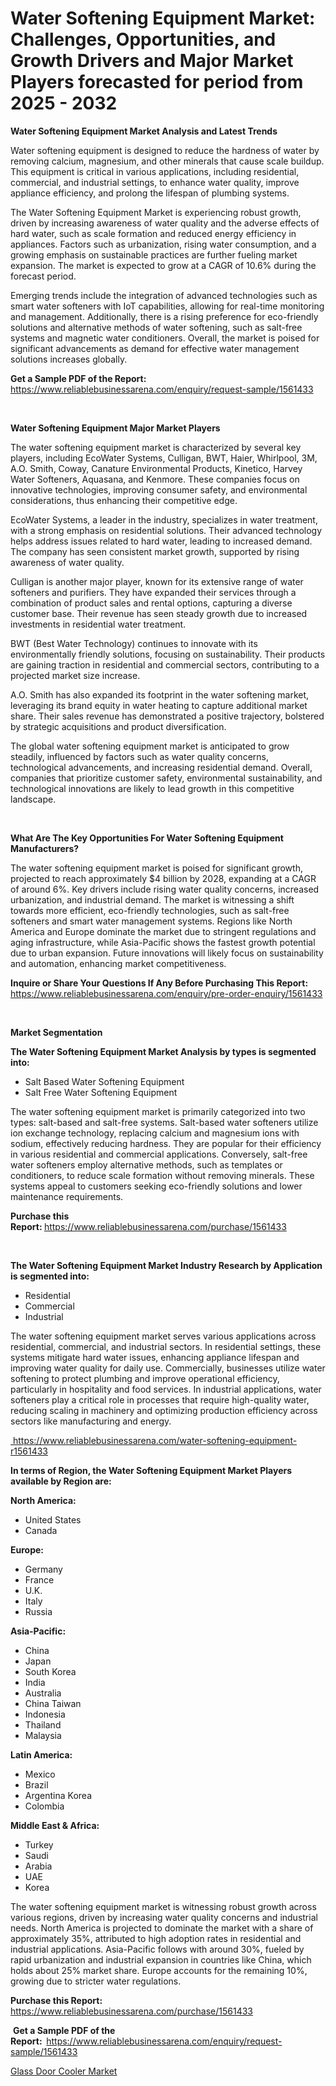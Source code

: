 <p><h1>Water Softening Equipment Market: Challenges, Opportunities, and Growth Drivers and Major Market Players forecasted for period from 2025 - 2032</h1></p><p><strong>Water Softening Equipment Market Analysis and Latest Trends</strong></p>
<p><p>Water softening equipment is designed to reduce the hardness of water by removing calcium, magnesium, and other minerals that cause scale buildup. This equipment is critical in various applications, including residential, commercial, and industrial settings, to enhance water quality, improve appliance efficiency, and prolong the lifespan of plumbing systems. </p><p>The Water Softening Equipment Market is experiencing robust growth, driven by increasing awareness of water quality and the adverse effects of hard water, such as scale formation and reduced energy efficiency in appliances. Factors such as urbanization, rising water consumption, and a growing emphasis on sustainable practices are further fueling market expansion. The market is expected to grow at a CAGR of 10.6% during the forecast period. </p><p>Emerging trends include the integration of advanced technologies such as smart water softeners with IoT capabilities, allowing for real-time monitoring and management. Additionally, there is a rising preference for eco-friendly solutions and alternative methods of water softening, such as salt-free systems and magnetic water conditioners. Overall, the market is poised for significant advancements as demand for effective water management solutions increases globally.</p></p>
<p><strong>Get a Sample PDF of the Report:&nbsp;</strong> <a href="https://www.reliablebusinessarena.com/enquiry/request-sample/1561433?utm_campaign=1789&utm_medium=2&utm_source=Github&utm_content=ia&utm_term=16022025&utm_id=water-softening-equipment">https://www.reliablebusinessarena.com/enquiry/request-sample/1561433</a></p>
<p>&nbsp;</p>
<p><strong>Water Softening Equipment Major Market Players</strong></p>
<p><p>The water softening equipment market is characterized by several key players, including EcoWater Systems, Culligan, BWT, Haier, Whirlpool, 3M, A.O. Smith, Coway, Canature Environmental Products, Kinetico, Harvey Water Softeners, Aquasana, and Kenmore. These companies focus on innovative technologies, improving consumer safety, and environmental considerations, thus enhancing their competitive edge.</p><p>EcoWater Systems, a leader in the industry, specializes in water treatment, with a strong emphasis on residential solutions. Their advanced technology helps address issues related to hard water, leading to increased demand. The company has seen consistent market growth, supported by rising awareness of water quality.</p><p>Culligan is another major player, known for its extensive range of water softeners and purifiers. They have expanded their services through a combination of product sales and rental options, capturing a diverse customer base. Their revenue has seen steady growth due to increased investments in residential water treatment.</p><p>BWT (Best Water Technology) continues to innovate with its environmentally friendly solutions, focusing on sustainability. Their products are gaining traction in residential and commercial sectors, contributing to a projected market size increase.</p><p>A.O. Smith has also expanded its footprint in the water softening market, leveraging its brand equity in water heating to capture additional market share. Their sales revenue has demonstrated a positive trajectory, bolstered by strategic acquisitions and product diversification.</p><p>The global water softening equipment market is anticipated to grow steadily, influenced by factors such as water quality concerns, technological advancements, and increasing residential demand. Overall, companies that prioritize customer safety, environmental sustainability, and technological innovations are likely to lead growth in this competitive landscape.</p></p>
<p>&nbsp;</p>
<p><strong>What Are The Key Opportunities For Water Softening Equipment Manufacturers?</strong></p>
<p><p>The water softening equipment market is poised for significant growth, projected to reach approximately $4 billion by 2028, expanding at a CAGR of around 6%. Key drivers include rising water quality concerns, increased urbanization, and industrial demand. The market is witnessing a shift towards more efficient, eco-friendly technologies, such as salt-free softeners and smart water management systems. Regions like North America and Europe dominate the market due to stringent regulations and aging infrastructure, while Asia-Pacific shows the fastest growth potential due to urban expansion. Future innovations will likely focus on sustainability and automation, enhancing market competitiveness.</p></p>
<p><strong>Inquire or Share Your Questions If Any Before Purchasing This Report:</strong> <a href="https://www.reliablebusinessarena.com/enquiry/pre-order-enquiry/1561433?utm_campaign=1789&utm_medium=2&utm_source=Github&utm_content=ia&utm_term=16022025&utm_id=water-softening-equipment">https://www.reliablebusinessarena.com/enquiry/pre-order-enquiry/1561433</a></p>
<p>&nbsp;</p>
<p><strong>Market Segmentation</strong></p>
<p><strong>The Water Softening Equipment Market Analysis by types is segmented into:</strong></p>
<p><ul><li>Salt Based Water Softening Equipment</li><li>Salt Free Water Softening Equipment</li></ul></p>
<p><p>The water softening equipment market is primarily categorized into two types: salt-based and salt-free systems. Salt-based water softeners utilize ion exchange technology, replacing calcium and magnesium ions with sodium, effectively reducing hardness. They are popular for their efficiency in various residential and commercial applications. Conversely, salt-free water softeners employ alternative methods, such as templates or conditioners, to reduce scale formation without removing minerals. These systems appeal to customers seeking eco-friendly solutions and lower maintenance requirements.</p></p>
<p><strong>Purchase this Report:&nbsp;</strong><a href="https://www.reliablebusinessarena.com/purchase/1561433?utm_campaign=1789&utm_medium=2&utm_source=Github&utm_content=ia&utm_term=16022025&utm_id=water-softening-equipment">https://www.reliablebusinessarena.com/purchase/1561433</a></p>
<p>&nbsp;</p>
<p><strong>The Water Softening Equipment Market Industry Research by Application is segmented into:</strong></p>
<p><ul><li>Residential</li><li>Commercial</li><li>Industrial</li></ul></p>
<p><p>The water softening equipment market serves various applications across residential, commercial, and industrial sectors. In residential settings, these systems mitigate hard water issues, enhancing appliance lifespan and improving water quality for daily use. Commercially, businesses utilize water softening to protect plumbing and improve operational efficiency, particularly in hospitality and food services. In industrial applications, water softeners play a critical role in processes that require high-quality water, reducing scaling in machinery and optimizing production efficiency across sectors like manufacturing and energy.</p></p>
<p><a href="https://www.reliablebusinessarena.com/water-softening-equipment-r1561433?utm_campaign=1789&utm_medium=2&utm_source=Github&utm_content=ia&utm_term=16022025&utm_id=water-softening-equipment">&nbsp;https://www.reliablebusinessarena.com/water-softening-equipment-r1561433</a></p>
<p><strong>In terms of Region, the Water Softening Equipment Market Players available by Region are:</strong></p>
<p>
    <p> <strong> North America: </strong>
        <ul>
            <li>United States</li>
            <li>Canada</li>
        </ul>
        </p> 
    <p> <strong> Europe: </strong>
        <ul>
            <li>Germany</li>
            <li>France</li>
            <li>U.K.</li>
            <li>Italy</li>
            <li>Russia</li>
        </ul>
        </p> 
    <p> <strong> Asia-Pacific: </strong>
        <ul>
            <li>China</li>
            <li>Japan</li>
            <li>South Korea</li>
            <li>India</li>
            <li>Australia</li>
            <li>China Taiwan</li>
            <li>Indonesia</li>
            <li>Thailand</li>
            <li>Malaysia</li>
        </ul>
        </p> 
    <p> <strong> Latin America: </strong>
        <ul>
            <li>Mexico</li>
            <li>Brazil</li>
            <li>Argentina Korea</li>
            <li>Colombia</li>
        </ul>
        </p> 
    <p> <strong> Middle East & Africa: </strong>
        <ul>
            <li>Turkey</li>
            <li>Saudi</li>
            <li>Arabia</li>
            <li>UAE</li>
            <li>Korea</li>
        </ul>
    </p>
    </p>
<p><p>The water softening equipment market is witnessing robust growth across various regions, driven by increasing water quality concerns and industrial needs. North America is projected to dominate the market with a share of approximately 35%, attributed to high adoption rates in residential and industrial applications. Asia-Pacific follows with around 30%, fueled by rapid urbanization and industrial expansion in countries like China, which holds about 25% market share. Europe accounts for the remaining 10%, growing due to stricter water regulations.</p></p>
<p><strong>Purchase this Report: </strong><a href="https://www.reliablebusinessarena.com/purchase/1561433?utm_campaign=1789&utm_medium=2&utm_source=Github&utm_content=ia&utm_term=16022025&utm_id=water-softening-equipment">https://www.reliablebusinessarena.com/purchase/1561433</a></p>
<p>&nbsp;<strong>Get a Sample PDF of the Report:&nbsp;&nbsp;</strong><a href="https://www.reliablebusinessarena.com/enquiry/request-sample/1561433?utm_campaign=1789&utm_medium=2&utm_source=Github&utm_content=ia&utm_term=16022025&utm_id=water-softening-equipment">https://www.reliablebusinessarena.com/enquiry/request-sample/1561433</a></p>
<p><strong></strong></p>
<p><p><a href="https://github.com/marlanamarvn/Market-Research-Report-List-1/blob/main/glass-door-cooler-market.md?utm_campaign=1789&utm_medium=2&utm_source=Github&utm_content=ia&utm_term=16022025&utm_id=water-softening-equipment">Glass Door Cooler Market</a></p></p>